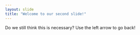 ```yaml
---
layout: slide
title: "Welcome to our second slide!"
---
```

Do we still think this is necessary?
Use the left arrow to go back!
